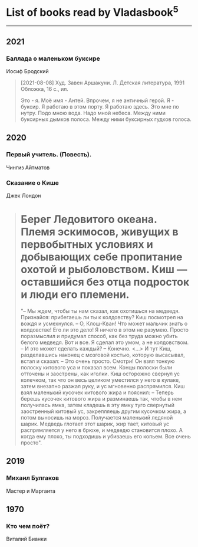 # List of books read by Vladasbook<sup>5</sup>
---

## 2021

### Баллада о маленьком буксире
Иосиф Бродский
> [2021-08-08] Худ. Завен Аршакуни.
> Л. Детская литература, 1991
> Обложка,
> 16 с., ил.
> 
> Это - я.
> Моё имя - Антей.
> Впрочем,
> я не античный герой.
> Я - буксир.
> Я работаю в этом порту.
> Я работаю здесь.
> Это мне по нутру.
> Подо мною вода.
> Надо мной небеса.
> Между ними
> буксирных дымков полоса.
> Между ними
> буксирных гудков голоса.



## 2020

### Первый учитель. (Повесть).
Чингиз Айтматов


### Сказание о Кише
Джек Лондон
> Берег Ледовитого океана. Племя эскимосов, живущих в первобытных условиях и добывающих себе пропитание охотой и рыболовством. Киш — оставшийся без отца подросток и люди его племени. 
> ======================================================
> "– Мы ждем, чтобы ты нам сказал, как охотишься на медведя. Признайся: прибегаешь ли ты к колдовству?
> Киш посмотрел на вождя и усмехнулся.
> – О, Клош-Кван! Что может мальчик знать о колдовстве! Его ли это дело! Я ничего в этом не разумею. Просто поразмыслил и придумал способ, как без труда можно убить белого медведя. Вот и все. Я сделал это умом, а не колдовством.
> – И это может сделать каждый?
> – Конечно.
> <…>
> И тут Киш, разделавшись наконец с мозговой костью, которую высасывал, встал и сказал:
> – Это очень просто. Смотри!
> Он взял тонкую полоску китового уса и показал всем. Концы полоски были отточены и заострены, как иголки. Киш осторожно свернул ус колечком, так что он весь целиком уместился у него в кулаке, затем внезапно разжал руку, и ус мгновенно распрямился.
> Киш взял маленький кусочек китового жира и пояснил:
> – Теперь берешь кусочек китового жира и разминаешь так, чтобы в нем получилась ямка, затем кладешь в эту ямку туго свернутый заостренный китовый ус, закрепляешь другим кусочком жира, а потом выносишь на мороз. Получается маленький ледяной шарик. Медведь глотает этот шарик, жир тает, китовый ус распрямляется у него в брюхе, и медведю становится плохо. А когда ему плохо, ты подходишь и убиваешь его копьем.
> Все очень просто".



## 2019

### Михаил Булгаков
Мастер и Маргаита



## 1970

### Кто чем поёт?
Виталий Бианки




